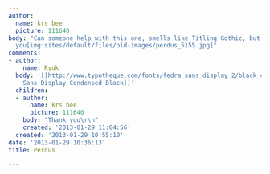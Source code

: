 ```yaml
---
author:
  name: krs bee
  picture: 111640
body: "Can someone help with this one, smells like Titling Gothic, but is not.\r\nThank
  you[img:sites/default/files/old-images/perdus_5155.jpg]"
comments:
- author:
    name: Ryuk
  body: '[[http://www.typotheque.com/fonts/fedra_sans_display_2/black_condensed/sample|Fedra
    Sans Display Condensed Black]]'
  children:
  - author:
      name: krs bee
      picture: 111640
    body: "Thank you\r\n"
    created: '2013-01-29 11:04:56'
  created: '2013-01-29 10:55:10'
date: '2013-01-29 10:36:13'
title: Perdus

---
```

